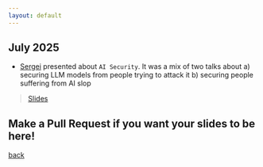 ```yaml
---
layout: default
---
```


## July 2025

- [Sergei](https://www.linkedin.com/in/sergei-zaiats/) presented about `AI Security`. It was a mix of two talks about
    a) securing LLM models from people trying to attack it
    b) securing people suffering from AI slop
> [Slides](/slides/July2025/AI_Security_Presentation.pdf)

## Make a Pull Request if you want your slides to be here!

[back](/)
